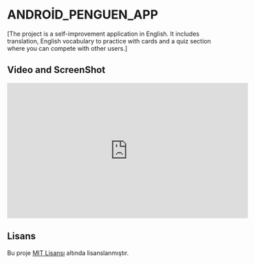 # ANDROİD_PENGUEN_APP
[The project is a self-improvement application in English. It includes translation, English vocabulary to practice with cards and a quiz section where you can compete with other users.]

## Video and ScreenShot

<iframe width="560" height="315" src="https://www.youtube.com/embed/[VIDEO_ID](https://youtu.be/mQGhhduKpmc)" frameborder="0" allow="autoplay; encrypted-media" allowfullscreen></iframe>


## Lisans
Bu proje [MIT Lisansı](LICENSE) altında lisanslanmıştır.
